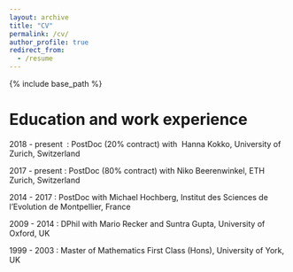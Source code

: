```yaml
---
layout: archive
title: "CV"
permalink: /cv/
author_profile: true
redirect_from:
  - /resume
---
```


{% include base_path %}

Education and work experience
======
2018 - present  : PostDoc (20% contract) with  Hanna Kokko, University of Zurich, Switzerland

2017 - present : PostDoc (80% contract) with Niko Beerenwinkel, ETH Zurich, Switzerland

2014 - 2017 : PostDoc with Michael Hochberg, Institut des Sciences de l’Evolution de Montpellier, France

2009 - 2014 : DPhil with Mario Recker and Suntra Gupta, University of Oxford, UK

1999 - 2003 : Master of Mathematics First Class (Hons), University of York, UK
